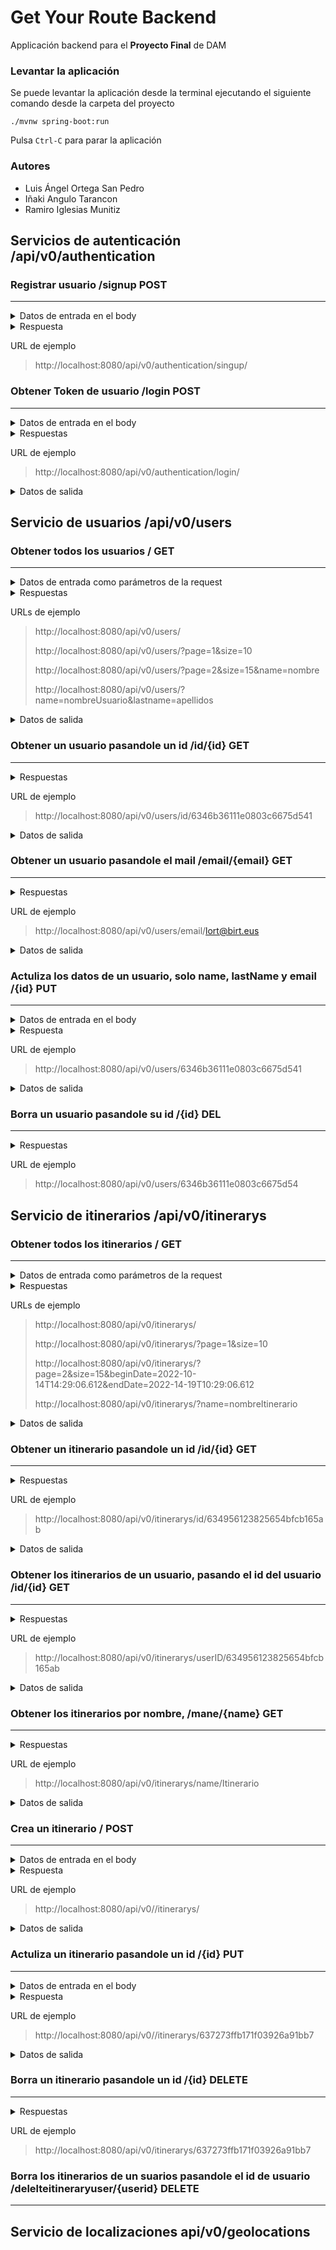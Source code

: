 # Get Your Route Backend

Applicación backend para el **Proyecto Final** de DAM

### Levantar la aplicación
Se puede levantar la aplicación desde la terminal ejecutando el siguiente comando 
desde la carpeta del proyecto

`./mvnw spring-boot:run`

Pulsa `Ctrl-C` para parar la aplicación

### Autores
- Luis Ángel Ortega San Pedro
- Iñaki Angulo Tarancon
- Ramiro Iglesias Munitiz

## Servicios de autenticación /api/v0/authentication

### Registrar usuario /signup POST</summary>  
---
  <details>
  <summary>Datos de entrada en el body</summary>
  
  >```json
  >{
  >    "name":"nombre usuario",
  >    "lastName":"apellidos usuario",
  >    "email":"mail@mail.com",
  >    "password":"XXXXXXXXX"
  >}
  >```
  
  </details>
  
<details>
<summary>Respuesta</summary>
  
>| ResponseStatus | Valor | 
>|:-------------- |:----- |
>| CREATED        | 201   |

</details>
  
  URL de ejemplo
  >http://localhost:8080/api/v0/authentication/singup/
  
### Obtener Token de usuario /login POST
---
  <details>
  <summary>Datos de entrada en el body</summary>
  
  >```json
  >{
  >    "email":"mail@mail.com",
  >    "password":"XXXXXXXXX"
  >}
  >```
  
  </details>
  
  <details>
  <summary>Respuestas</summary>
  
  >| ResponseStatus | Valor | 
  >|:-------------- |:----- |
  >| OK             | 200   |
  
  </details>
  
  URL de ejemplo
  >http://localhost:8080/api/v0/authentication/login/

  <details>
  <summary>Datos de salida</summary>
  
  >```json
  >{
  >    "token":   "eyJhbGciOiJIUzI1NiJ9.eyJzdWIiOiJsb3J0ZWdhQGJpcnQuZXVzIiwiaWF0IjoxNjY4MDk2MzkwLCJleHAiOjE2NjgxMzk1OTAsIm5hbWUiOiJsb3J0ZWdhIn0.Z35qlb3L0FS1WbNqHyt7UyoDB2qsIgx4_7ei_Ybzyw0"
  >}
  >```

  </details>
  
## Servicio de usuarios /api/v0/users
 ### Obtener todos los usuarios / GET
 ---
  <details>
  <summary>Datos de entrada como parámetros de la request</summary>
   
  > | Parámetro | Descripción                      | Obligatorio |
  > | :--------------- | :--------------- | :--------------- |
  > | page      | Página a visualizar            | No          |
  > | size      | Número de elementos de la página            | No          |
  > | name      | Busca por nombre del usuario, se puede especificar una expresión regular  | No    |
  > | lastname  | Busca por los apellidos del usuario, se puede especificar una expresión regular | No    |
  > | email     | Busca por el correo del usuario | No    |
 
 </details>

<details> 
  <summary>Respuestas</summary>
  
  >| ResponseStatus | Valor | 
  >|:-------------- |:----- |
  >| OK             | 200   |
  >| NOT_FOUND      | 404   |

</details>
  
  URLs de ejemplo
  >http://localhost:8080/api/v0/users/
  >
  >http://localhost:8080/api/v0/users/?page=1&size=10
  >
  >http://localhost:8080/api/v0/users/?page=2&size=15&name=nombre
  >
  >http://localhost:8080/api/v0/users/?name=nombreUsuario&lastname=apellidos

<details>  
  <summary>Datos de salida</summary>
  
  >```json
  >{
  >  "currentPage": 1,
  >  "totalItemsPage": 3,
  >  "totalPages": 1,
  >  "totalItems": 3,
  >  "content": [
  >      {
  >          "id": "6346ad5c11e0803c6675d530",
  >          "name": "lortega",
  >          "lastName": "lortega",
  >          "email": "lort@birt.eus"
  >      },
  >      {
  >          "id": "634dd15192a0cc18d740d7fb",
  >          "name": "Ramiro",
  >          "lastName": "",
  >          "email": "rimb@birt.eus"
  >      },
  >      {
  >          "id": "6350291da2891d6129df3bc1",
  >          "name": "Iñaki",
  >          "lastName": "",
  >          "email": "inlirt@birt.eus"
  >      }
  >  ]
  >}
  >```
  
  </details>
  
 ### Obtener un usuario pasandole un id /id/{id} GET
 ---
 
 <details>
  <summary>Respuestas</summary>
  
  >| ResponseStatus | Valor | 
  >|:-------------- |:----- |
  >| OK             | 200   |
  >| NOT_FOUND     | 404   |
  
 </details>
  
  URL de ejemplo
  >http://localhost:8080/api/v0/users/id/6346b36111e0803c6675d541

<details>
  <summary>Datos de salida</summary>

  >```json
  >{
  >  "id": "6346ad5c11e0803c6675d530",
  >  "name": "lort",
  >  "lastName": "lorte",
  >  "email": "lort@birt.eus"
  >}
  >```

</details>

 ### Obtener un usuario pasandole el mail /email/{email} GET
 ---
 <details>
  <summary>Respuestas</summary>
  
  >| ResponseStatus | Valor | 
  >|:-------------- |:----- |
  >| OK             | 200   |
  >| NOT_FOUND     | 404   |
  
 </details>
  
  URL de ejemplo
  >http://localhost:8080/api/v0/users/email/lort@birt.eus

<details>
  <summary>Datos de salida</summary>
  
  >```json
  >{
  >  "id": "6346ad5c11e0803c6675d530",
  >  "name": "lort",
  >  "lastName": "lorte",
  >  "email": "lort@birt.eus"
  >}
  >```

</details>
  
 ### Actuliza los datos de un usuario, solo name, lastName y email /{id} PUT
 ---
  
 <details>
  <summary>Datos de entrada en el body</summary>
  
  >```json
  >{
  >    "name":"nombre",
  >    "lastName":"apellidos",
  >    "email":"mail@mail.com"
  >}
  >```
  
 </details>
  
 <details>
  <summary>Respuesta</summary>
  
  >| ResponseStatus | Valor | 
  >|:-------------- |:----- |
  >| CREATED        | 201   |
  >| NOT_FOUND      | 404   |
  
  </details>
  
  URL de ejemplo
  >http://localhost:8080/api/v0/users/6346b36111e0803c6675d541

<details>
  <summary>Datos de salida</summary>
  
  >```json
  >{
  >  "id": "6346b36111e0803c6675d541",
  >  "name": "nombre",
  >  "lastName": "apellidos",
  >  "email": "mail@mail.com"
  >}
  >```

 </details> 
  
 ### Borra un usuario pasandole su id /{id} DEL
 ---
 
<details>
  <summary>Respuestas</summary>
  
  >| ResponseStatus | Valor | 
  >|:-------------- |:----- |
  >| NO_CONTENT     | 204   |
  >| NOT_FOUND      | 404   |
  
</details>
  
  URL de ejemplo
  >http://localhost:8080/api/v0/users/6346b36111e0803c6675d54
  
## Servicio de itinerarios /api/v0/itinerarys
### Obtener todos los itinerarios / GET
---

 <details>
  <summary>Datos de entrada como parámetros de la request</summary>
   
  > | Parámetro | Descripción                      | Obligatorio |
  > | :--------------- | :--------------- | :--------------- |
  > | page      | Página a visualizar            | No          |
  > | size      | Número de elementos de la página            | No          |
  > | userId    | Id del usuario  | No    |
  > | beginDate | Fecha de inicio en UTC, formato DateTimeFormat.ISO.DATE_TIME 2022-10-14T14:29:06.612 | No    |
  > | endDate   | Fecha fin en UTC, formato DateTimeFormat.ISO.DATE_TIME 2022-10-14T14:29:06.612 | No    |
  > | name     | Nombre del itinerariom, se admite expresión regular | No    |
 
 </details>

<details> 
  <summary>Respuestas</summary>
  
  >| ResponseStatus | Valor | 
  >|:-------------- |:----- |
  >| OK             | 200   |
  >| NOT_FOUND      | 404   |

</details>

URLs de ejemplo
  >http://localhost:8080/api/v0/itinerarys/
  >
  >http://localhost:8080/api/v0/itinerarys/?page=1&size=10
  >
  >http://localhost:8080/api/v0/itinerarys/?page=2&size=15&beginDate=2022-10-14T14:29:06.612&endDate=2022-14-19T10:29:06.612
  >
  >http://localhost:8080/api/v0/itinerarys/?name=nombreItinerario

<details>  
  <summary>Datos de salida</summary>
  
  >```json
  >{
  >  "currentPage": 1,
  >  "totalItemsPage": 2,
  >  "totalPages": 1,
  >  "totalItems": 2,
  >  "content": [
  >      {
  >          "id": "634956123825654bfcb165ab",
  >          "beginDate": "2022-10-14T14:29:06.612",
  >          "endDate": "2022-10-14T14:29:06.613",
  >          "name": "Itinerario",
  >          "description": "Lorem ipsum dolor sit amet, consectetur.",
  >          "idUser": "6346ad5c11e0803c6675d530",
  >          "user": {
  >              "id": "6346ad5c11e0803c6675d530",
  >              "name": "lort",
  >              "lastName": "lort",
  >              "email": "lort@birt.eus"
  >          }
  >      },
  >      {
  >          "id": "634956123825654bfcb165ac",
  >          "beginDate": "2022-10-14T14:29:06.705",
  >          "endDate": "2022-10-14T14:29:06.705",
  >          "name": "Itinerario2",
  >          "description": "descripcion2",
  >          "idUser": "6346ad5c11e0803c6675d530",
  >          "user": {
  >              "id": "6346ad5c11e0803c6675d530",
  >              "name": "lort",
  >              "lastName": "lort",
  >              "email": "lort@birt.eus"
  >          }
  >      }
  >  ]
  >}
  >```
  
  </details>

### Obtener un itinerario pasandole un id /id/{id} GET
---

 <details>
  <summary>Respuestas</summary>
  
  >| ResponseStatus | Valor | 
  >|:-------------- |:----- |
  >| OK             | 200   |
  >| NOT_FOUND      | 404   |
  
 </details>
  
  URL de ejemplo
  >http://localhost:8080/api/v0/itinerarys/id/634956123825654bfcb165ab

<details>
  <summary>Datos de salida</summary>
  
  >```json
  >{
  >   "id": "634956123825654bfcb165ab",
  >  "beginDate": "2022-10-14T14:29:06.612",
  >  "endDate": "2022-10-14T14:29:06.613",
  >  "name": "Itinerario",
  >  "description": "Lorem ipsum dolor sit amet, consectetur adipiscing elit.",
  >  "idUser": "6346ad5c11e0803c6675d530",
  >  "user": {
  >      "id": "6346ad5c11e0803c6675d530",
  >      "name": "lort",
  >      "lastName": "lort",
  >      "email": "lort@birt.eus"
  >  }
  >}
  >```
  
 </details>
 
### Obtener los itinerarios de un usuario, pasando el id del usuario /id/{id} GET
---

 <details>
  <summary>Respuestas</summary>
  
  >| ResponseStatus | Valor | 
  >|:-------------- |:----- |
  >| OK             | 200   |
  >| NOT_FOUND      | 404   |
  
 </details>
  
  URL de ejemplo
  >http://localhost:8080/api/v0/itinerarys/userID/634956123825654bfcb165ab

<details>
  <summary>Datos de salida</summary>
  
  >```json
  >[
  >  {
  >     "id": "634956123825654bfcb165ab",
  >     "beginDate": "2022-10-14T14:29:06.612",
  >     "endDate": "2022-10-14T14:29:06.613",
  >     "name": "Itinerario",
  >     "description": "Lorem ipsum dolor sit amet, consectetur adipiscing elit",
  >     "idUser": "6346ad5c11e0803c6675d530",
  >     "user": {
  >          "id": "6346ad5c11e0803c6675d530",
  >          "name": "lort",
  >          "lastName": "lort",
  >          "email": "lort@birt.eus"
  >      }
  >  }
  >]
  >```
  
 </details>
 
### Obtener los itinerarios por nombre,  /mane/{name} GET
---

<details>
  <summary>Respuestas</summary>
  
  >| ResponseStatus | Valor | 
  >|:-------------- |:----- |
  >| OK             | 200   |
  >| NOT_FOUND      | 404   |
  
 </details>
  
  URL de ejemplo
  >http://localhost:8080/api/v0/itinerarys/name/Itinerario

<details>
  <summary>Datos de salida</summary>
  
  >```json
  >[
  >  {
  >      "id": "634956123825654bfcb165ab",
  >      "beginDate": "2022-10-14T14:29:06.612",
  >      "endDate": "2022-10-14T14:29:06.613",
  >      "name": "Itinerario",
  >      "description": "Lorem ipsum dolor sit amet, consectetur adipiscing elit",
  >      "idUser": "6346ad5c11e0803c6675d530",
  >      "user": {
  >          "id": "6346ad5c11e0803c6675d530",
  >          "name": "lort",
  >          "lastName": "lort",
  >          "email": "lort@birt.eus"
  >      }
  >  }
  >]  
  >```
  
  </details>
  
### Crea un itinerario / POST
---

 <details>
  <summary>Datos de entrada en el body</summary>
  
  >```json
  >{
  >  "beginDate" : "2022-10-14T14:33:24.226",
  >  "endDate" : "2022-10-18T19:18:24.226",
  >  "name" : "Itinerario3",
  >  "description" : "Desc Itinerario 3",
  >  "user": {
  >              "id": "6346b36111e0803c6675d541"
  >          }
  >}
  >```
  
 </details>
  
 <details>
  <summary>Respuesta</summary>
  
  >| ResponseStatus | Valor | 
  >|:-------------- |:----- |
  >| CREATED        | 201   |
  
  </details>
  
  URL de ejemplo
  >http://localhost:8080/api/v0//itinerarys/

<details>
  <summary>Datos de salida</summary>
  
  >```json
  >{
  >  "id": "637273ffb171f03926a91bb7",
  >  "beginDate": "2022-10-14T14:33:24.226",
  >  "endDate": "2022-10-18T19:18:24.226",
  >  "name": "Itinerario3",
  >  "description": "Desc Itinerario 3",
  >  "idUser": "6346b36111e0803c6675d541",
  >  "user": {
  >      "id": "6346b36111e0803c6675d541",
  >      "name": null,
  >      "lastName": null,
  >      "email": null
  >  }
  >}
  >```

 </details> 

### Actuliza un itinerario pasandole un id /{id} PUT
---
 <details>
  <summary>Datos de entrada en el body</summary>
  
  >```json
  >{
  >  "beginDate" : "2022-10-14T14:33:24.226",
  >  "endDate" : "2022-10-18T19:18:24.226",
  >  "name" : "Mod Itinerario3",
  >  "description" : "Mod Desc Itinerario 3",
  >  "user": {
  >              "id": "6346b36111e0803c6675d541"
  >          }
  >}
  >```
  
 </details>
  
 <details>
  <summary>Respuesta</summary>
  
  >| ResponseStatus | Valor | 
  >|:-------------- |:----- |
  >| CREATED        | 201   |
  >| NOT_FOUND      | 404   |
  
  </details>
  
  URL de ejemplo
  >http://localhost:8080/api/v0//itinerarys/637273ffb171f03926a91bb7

<details>
  <summary>Datos de salida</summary>
  
  >```json
  >{
  >  "id": "637273ffb171f03926a91bb7",
  >  "beginDate": "2022-10-14T14:33:24.226",
  >  "endDate": "2022-10-18T19:18:24.226",
  >  "name": "Mod Itinerario3",
  >  "description": "Mod Desc Itinerario 3",
  >  "idUser": "6346b36111e0803c6675d541",
  >  "user": {
  >      "id": "6346b36111e0803c6675d541",
  >      "name": null,
  >      "lastName": null,
  >      "email": null
  >  }
  >}
  >```

 </details> 


### Borra un itinerario pasandole un id /{id} DELETE
---

<details>
  <summary>Respuestas</summary>
  
  >| ResponseStatus | Valor | 
  >|:-------------- |:----- |
  >| NO_CONTENT     | 204   |
  >| NOT_FOUND      | 404   |
  
</details>
  
  URL de ejemplo
  >http://localhost:8080/api/v0/itinerarys/637273ffb171f03926a91bb7


### Borra los itinerarios de un suarios pasandole el id de usuario /delelteitineraryuser/{userid} DELETE
---

## Servicio de localizaciones api/v0/geolocations
